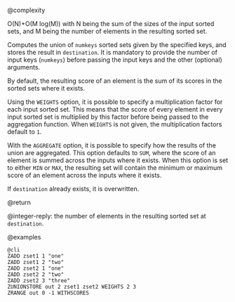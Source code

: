 @complexity

O(N)+O(M log(M)) with N being the sum of the sizes of the input sorted sets,
and M being the number of elements in the resulting sorted set.

Computes the union of `numkeys` sorted sets given by the specified keys, and
stores the result in `destination`. It is mandatory to provide the number of
input keys (`numkeys`) before passing the input keys and the other (optional)
arguments.

By default, the resulting score of an element is the sum of its scores in the
sorted sets where it exists.

Using the `WEIGHTS` option, it is possible to specify a multiplication factor
for each input sorted set. This means that the score of every element in every
input sorted set is multiplied by this factor before being passed to the
aggregation function.  When `WEIGHTS` is not given, the multiplication factors
default to `1`.

With the `AGGREGATE` option, it is possible to specify how the results of the
union are aggregated. This option defaults to `SUM`, where the score of an
element is summed across the inputs where it exists. When this option is set to
either `MIN` or `MAX`, the resulting set will contain the minimum or maximum
score of an element across the inputs where it exists.

If `destination` already exists, it is overwritten.

@return

@integer-reply: the number of elements in the resulting sorted set at
`destination`.

@examples

    @cli
    ZADD zset1 1 "one"
    ZADD zset1 2 "two"
    ZADD zset2 1 "one"
    ZADD zset2 2 "two"
    ZADD zset2 3 "three"
    ZUNIONSTORE out 2 zset1 zset2 WEIGHTS 2 3
    ZRANGE out 0 -1 WITHSCORES

